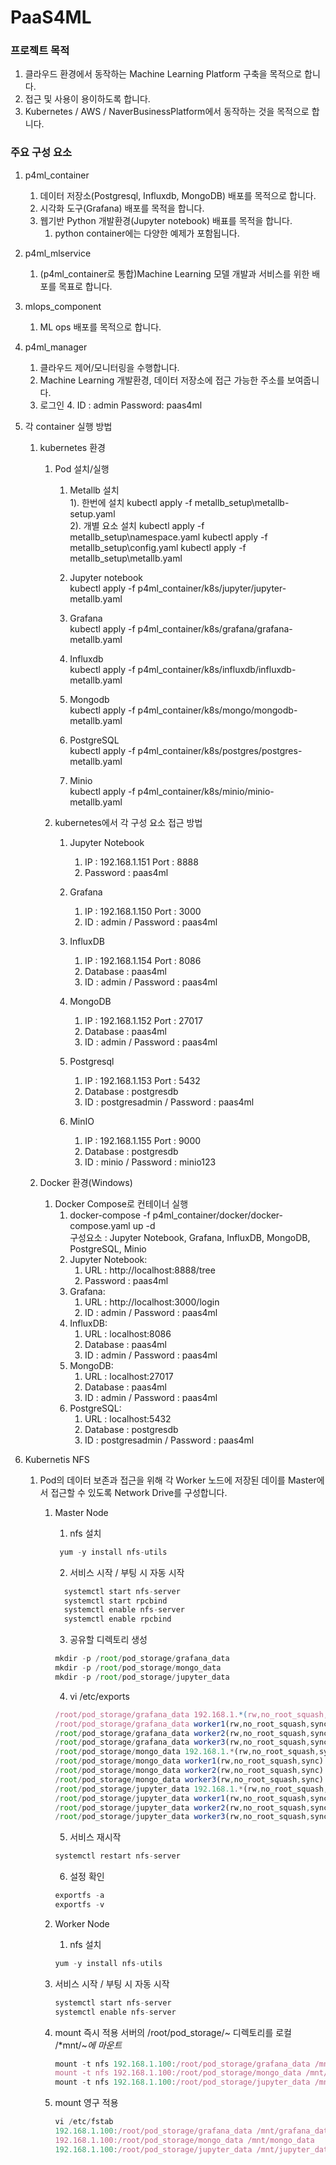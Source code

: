 # PaaS4ML

### 프로젝트 목적
1. 클라우드 환경에서 동작하는 Machine Learning Platform 구축을 목적으로 합니다.
2. 접근 및 사용이 용이하도록 합니다.
3. Kubernetes / AWS / NaverBusinessPlatform에서 동작하는 것을 목적으로 합니다.

### 주요 구성 요소
1. p4ml_container
   1. 데이터 저장소(Postgresql, Influxdb, MongoDB) 배포를 목적으로 합니다. 
   2. 시각화 도구(Grafana) 배포를 목적을 합니다.
   3. 웹기반 Python 개발환경(Jupyter notebook) 배표를 목적을 합니다.
      1. python container에는 다양한 예제가 포함됩니다.
      
2. p4ml_mlservice
   1. (p4ml_container로 통합)Machine Learning 모델 개발과 서비스를 위한 배포를 목표로 합니다.
   
3. mlops_component
   1. ML ops 배포를 목적으로 합니다.

4. p4ml_manager
   1. 클라우드 제어/모니터링을 수행합니다.
   2. Machine Learning 개발환경, 데이터 저장소에 접근 가능한 주소를 보여줍니다.
   3. 로그인
      4. ID : admin Password: paas4ml

5. 각 container 실행 방법
   1. kubernetes 환경
      1. Pod 설치/실행
         1. Metallb 설치 <br>
            1). 한번에 설치
               kubectl apply -f metallb_setup\metallb-setup.yaml <br>
            2). 개별 요소 설치
               kubectl apply -f metallb_setup\namespace.yaml
               kubectl apply -f metallb_setup\config.yaml
               kubectl apply -f metallb_setup\metallb.yaml <p>
          
         2. Jupyter notebook <br>
               kubectl apply -f p4ml_container/k8s/jupyter/jupyter-metallb.yaml
         3. Grafana <br>
            kubectl apply -f p4ml_container/k8s/grafana/grafana-metallb.yaml
         4. Influxdb  <br>
            kubectl apply -f p4ml_container/k8s/influxdb/influxdb-metallb.yaml
         5. Mongodb <br>
            kubectl apply -f p4ml_container/k8s/mongo/mongodb-metallb.yaml
         6. PostgreSQL  <br>
            kubectl apply -f p4ml_container/k8s/postgres/postgres-metallb.yaml
         7. Minio  <br>
            kubectl apply -f p4ml_container/k8s/minio/minio-metallb.yaml 
   
      3. kubernetes에서 각 구성 요소 접근 방법
         1. Jupyter Notebook 
            1. IP : 192.168.1.151 Port : 8888
            2. Password : paas4ml
   
         2. Grafana
            1. IP : 192.168.1.150 Port : 3000
            2. ID : admin / Password : paas4ml
      
         3. InfluxDB
            1. IP : 192.168.1.154 Port : 8086
            2. Database : paas4ml
            3. ID : admin / Password : paas4ml
      
         4. MongoDB
            1. IP : 192.168.1.152 Port : 27017
            2. Database : paas4ml
            3. ID : admin / Password : paas4ml
      
         5. Postgresql
            1. IP : 192.168.1.153 Port : 5432
            2. Database : postgresdb
            3. ID : postgresadmin / Password : paas4ml

         6. MinIO
            1. IP : 192.168.1.155 Port : 9000
            2. Database : postgresdb
            3. ID : minio / Password : minio123
      
   2. Docker 환경(Windows)
      1. Docker Compose로 컨테이너 실행
         1. docker-compose -f p4ml_container/docker/docker-compose.yaml up -d <br>
            구성요소 : Jupyter Notebook, Grafana, InfluxDB, MongoDB, PostgreSQL, Minio
         2. Jupyter Notebook:
            1. URL  : http://localhost:8888/tree
            2. Password : paas4ml
         3. Grafana:
            1. URL : http://localhost:3000/login
            2. ID : admin / Password : paas4ml
         4. InfluxDB:
            1. URL : localhost:8086
            2. Database : paas4ml
            3. ID : admin / Password : paas4ml
         5. MongoDB:
            1. URL : localhost:27017
            2. Database : paas4ml
            3. ID : admin / Password : paas4ml
         6. PostgreSQL:
            1. URL : localhost:5432
            2. Database : postgresdb
            3. ID : postgresadmin / Password : paas4ml

6. Kubernetis NFS
   1. Pod의 데이터 보존과 접근을 위해 각 Worker 노드에 저장된 데이를 Master에서 접근할 수 있도록 Network Drive를 구성합니다. 
      1. Master Node
         1. nfs 설치
           ```jsx
            yum -y install nfs-utils
           ```
         2. 서비스 시작 / 부팅 시 자동 시작
           ```jsx
             systemctl start nfs-server
             systemctl start rpcbind
             systemctl enable nfs-server
             systemctl enable rpcbind
           ```
         3. 공유할 디렉토리 생성
         ```jsx
         mkdir -p /root/pod_storage/grafana_data
         mkdir -p /root/pod_storage/mongo_data
         mkdir -p /root/pod_storage/jupyter_data
         ```
         4. vi /etc/exports
         ```jsx
         /root/pod_storage/grafana_data 192.168.1.*(rw,no_root_squash,sync)
         /root/pod_storage/grafana_data worker1(rw,no_root_squash,sync)
         /root/pod_storage/grafana_data worker2(rw,no_root_squash,sync)
         /root/pod_storage/grafana_data worker3(rw,no_root_squash,sync)
         /root/pod_storage/mongo_data 192.168.1.*(rw,no_root_squash,sync)
         /root/pod_storage/mongo_data worker1(rw,no_root_squash,sync)
         /root/pod_storage/mongo_data worker2(rw,no_root_squash,sync)
         /root/pod_storage/mongo_data worker3(rw,no_root_squash,sync)
         /root/pod_storage/jupyter_data 192.168.1.*(rw,no_root_squash,sync)
         /root/pod_storage/jupyter_data worker1(rw,no_root_squash,sync)
         /root/pod_storage/jupyter_data worker2(rw,no_root_squash,sync)
         /root/pod_storage/jupyter_data worker3(rw,no_root_squash,sync)
         ```
         5. 서비스 재시작
          ```jsx
          systemctl restart nfs-server
          ```
         6. 설정 확인
          ```jsx
          exportfs -a
          exportfs -v
          ```

      2. Worker Node
         1. nfs 설치
         ```jsx
         yum -y install nfs-utils
         ```
      3. 서비스 시작 / 부팅 시 자동 시작
         ```jsx
         systemctl start nfs-server
         systemctl enable nfs-server
         ```
      4. mount 즉시 적용
         서버의 /root/pod_storage/~ 디렉토리를 로컬 /*mnt/~*에 마운트*
         ```jsx
         mount -t nfs 192.168.1.100:/root/pod_storage/grafana_data /mnt/grafana_data
         mount -t nfs 192.168.1.100:/root/pod_storage/mongo_data /mnt/mongo_data 
         mount -t nfs 192.168.1.100:/root/pod_storage/jupyter_data /mnt/jupyter_data
         ```
      5. mount 영구 적용
         ```jsx
         vi /etc/fstab
         192.168.1.100:/root/pod_storage/grafana_data /mnt/grafana_data	nfs	defaults	0 0
         192.168.1.100:/root/pod_storage/mongo_data /mnt/mongo_data 	nfs	defaults	0 0
         192.168.1.100:/root/pod_storage/jupyter_data /mnt/jupyter_data nfs	defaults	0 0
         ```